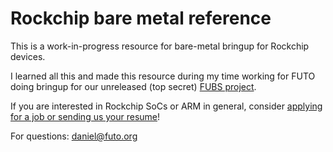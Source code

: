 # Rockchip bare metal reference
This is a work-in-progress resource for bare-metal bringup for Rockchip devices.

I learned all this and made this resource during my time working for FUTO doing bringup for our unreleased (top secret) [FUBS project](https://gitlab.futo.org/eron/public/-/wikis/FUBS).

If you are interested in Rockchip SoCs or ARM in general, consider [applying for a job or sending us your resume](https://futo.org/jobs/)!

For questions: daniel@futo.org
